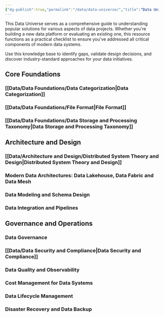 ```yaml
---
{"dg-publish":true,"permalink":"/data/data-universe/","title":"Data Universe: Principles, Architectures and Modern Solutions"}
---
```


This Data Universe serves as a comprehensive guide to understanding popular solutions for various aspects of data projects. Whether you're building a new data platform or evaluating an existing one, this resource functions as a practical checklist to ensure you've addressed all critical components of modern data systems.

Use this knowledge base to identify gaps, validate design decisions, and discover industry-standard approaches for your data initiatives.
## Core Foundations
### [[Data/Data Foundations/Data Categorization\|Data Categorization]]
### [[Data/Data Foundations/File Format\|File Format]]
### [[Data/Data Foundations/Data Storage and Processing Taxonomy\|Data Storage and Processing Taxonomy]]

## Architecture and Design
### [[Data/Architecture and Design/Distributed System Theory and Design\|Distributed System Theory and Design]]
### Modern Data Architectures: Data Lakehouse, Data Fabric and Data Mesh
### Data Modeling and Schema Design
### Data Integration and Pipelines

## Governance and Operations
### Data Governance
### [[Data/Data Security and Compliance\|Data Security and Compliance]]
### Data Quality and Observability
### Cost Management for Data Systems
### Data Lifecycle Management
### Disaster Recovery and Data Backup







































